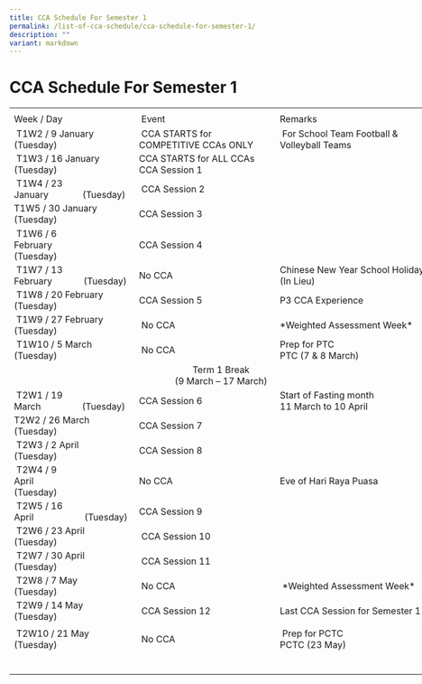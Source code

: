 ```yaml
---
title: CCA Schedule For Semester 1
permalink: /list-of-cca-schedule/cca-schedule-for-semester-1/
description: ""
variant: markdown
---
```

# **CCA Schedule For Semester 1**
<table border="0" cellpadding="0" cellspacing="0" width="750" style="border-collapse:
 collapse;width:563pt"><colgroup><col width="215" style="mso-width-source:userset;mso-width-alt:7862;width:161pt"> <col width="250" style="mso-width-source:userset;mso-width-alt:9142;width:188pt"> <col width="285" style="mso-width-source:userset;mso-width-alt:10422;width:214pt"></colgroup><tbody><tr height="7" style="mso-height-source:userset;height:5.25pt"><td height="7" class="xl67" width="215" style="height:5.25pt;width:161pt"><a name="RANGE!E3:G24"></a></td><td class="xl67" width="250" style="width:188pt"></td><td class="xl67" width="285" style="width:214pt"></td></tr><tr height="21" style="height:15.75pt"><td height="21" class="xl68" style="height:15.75pt"><span lang="EN-SG" style="outline: 0px;margin-right:0px;padding-bottom:0px;padding-top:0px">Week / Day</span></td><td class="xl69" style="border-left:none">&nbsp;Event</td><td class="xl66" style="border-left:none"><span lang="EN-SG" style="outline: 0px;
  margin-right:0px;padding-bottom:0px;padding-top:0px">Remarks&nbsp;</span></td></tr><tr height="43" style="mso-height-source:userset;height:32.25pt;outline: 0px;
  margin-right:0px;padding-bottom:0px;padding-top:0px">
<td height="43" class="xl70" width="215" style="height:32.25pt;border-top:none;
  width:161pt;outline: 0px;margin-right:0px;padding-bottom:2px;padding-top:
  2px">&nbsp;T1W2 / 9 January<span style="mso-spacerun:yes">
<br></span>(Tuesday)&nbsp;
</td><td class="xl71" width="250" style="border-top:none;border-left:none;width:188pt;
  outline: 0px;margin-right:0px;padding-bottom:2px;padding-top:2px">&nbsp;CCA STARTS for <span style="mso-spacerun:yes"></span>COMPETITIVE CCAs ONLY
</td><td class="xl66" style="border-top:none;border-left:none;outline: 0px;
  margin-right:0px;padding-bottom:2px;padding-top:2px">&nbsp;For School Team Football &amp; Volleyball Teams
</td></tr><tr height="43" style="mso-height-source:userset;height:32.25pt;outline: 0px;
  margin-right:0px;padding-bottom:0px;padding-top:0px"><td height="43" class="xl70" width="215" style="height:32.25pt;border-top:none;
  width:161pt;outline: 0px;margin-right:0px;padding-bottom:2px;padding-top:
  2px">&nbsp;T1W3 / 16 January
<span style="mso-spacerun:yes"></span>(Tuesday)
</td><td class="xl71" width="250" style="border-top:none;border-left:none;width:188pt;
  outline: 0px;margin-right:0px;padding-bottom:2px;padding-top:2px">CCA STARTS for ALL CCAs<span style="mso-spacerun:yes"></span>
<br>CCA Session 1
</td><td class="xl66" style="border-top:none;border-left:none;outline: 0px;
  margin-right:0px;padding-bottom:2px;padding-top:2px">
</td></tr><tr height="41" style="height:30.75pt;outline: 0px;margin-right:0px;padding-bottom:
  0px;padding-top:0px"><td height="41" class="xl70" width="215" style="height:30.75pt;border-top:none;
  width:161pt;outline: 0px;margin-right:0px;padding-bottom:2px;padding-top:
  2px">&nbsp;T1W4 / 23 January<span style="mso-spacerun:yes">&nbsp;&nbsp;&nbsp;&nbsp;&nbsp;&nbsp;&nbsp;&nbsp;&nbsp;&nbsp;&nbsp;&nbsp;&nbsp; </span>(Tuesday)
</td><td class="xl69" style="border-top:none;border-left:none;outline: 0px;
  margin-right:0px;padding-bottom:2px;padding-top:2px">&nbsp;CCA Session 2&nbsp;
</td><td class="xl66" style="border-top:none;border-left:none;outline: 0px;
  margin-right:0px;padding-bottom:2px;padding-top:2px">
</td></tr><tr height="45" style="mso-height-source:userset;height:33.75pt;outline: 0px;
  margin-right:0px;padding-bottom:0px;padding-top:0px"><td height="45" class="xl70" width="215" style="height:33.75pt;border-top:none;
  width:161pt;outline: 0px;margin-right:0px;padding-bottom:2px;padding-top:
  2px">T1W5 / 30 January<span style="mso-spacerun:yes">&nbsp;&nbsp;&nbsp;&nbsp;&nbsp;&nbsp;&nbsp;&nbsp;&nbsp;&nbsp;&nbsp;&nbsp; </span>(Tuesday)
</td><td class="xl71" width="250" style="border-top:none;border-left:none;width:188pt;
  outline: 0px;margin-right:0px;padding-bottom:2px;padding-top:2px">CCA Session 3<span style="mso-spacerun:yes">
<br></span>
</td><td class="xl66" style="border-top:none;border-left:none;outline: 0px;
  margin-right:0px;padding-bottom:2px;padding-top:2px">&nbsp;
</td></tr><tr height="41" style="height:30.75pt;outline: 0px;margin-right:0px;padding-bottom:
  0px;padding-top:0px"><td height="41" class="xl70" width="215" style="height:30.75pt;border-top:none;
  width:161pt;outline: 0px;margin-right:0px;padding-bottom:2px;padding-top:
  2px">&nbsp;T1W6 / 6 February<span style="mso-spacerun:yes">&nbsp;&nbsp;&nbsp;&nbsp;&nbsp;&nbsp;&nbsp;&nbsp;&nbsp;&nbsp;&nbsp;&nbsp;&nbsp;&nbsp;&nbsp;&nbsp; </span>(Tuesday)
</td><td class="xl69" style="border-top:none;border-left:none;outline: 0px;
  margin-right:0px;padding-bottom:2px;padding-top:2px">CCA Session 4
</td><td class="xl66" style="border-top:none;border-left:none;outline: 0px;
  margin-right:0px;padding-bottom:2px;padding-top:2px">&nbsp;
</td></tr><tr height="41" style="height:30.75pt;outline: 0px;margin-right:0px;padding-bottom:
  0px;padding-top:0px"><td height="41" class="xl70" width="215" style="height:30.75pt;border-top:none;
  width:161pt;outline: 0px;margin-right:0px;padding-bottom:2px;padding-top:
  2px">&nbsp;T1W7 / 13 February<span style="mso-spacerun:yes">&nbsp;&nbsp;&nbsp;&nbsp;&nbsp;&nbsp;&nbsp;&nbsp;&nbsp;&nbsp;&nbsp;&nbsp; </span>(Tuesday)
</td><td class="xl69" style="border-top:none;border-left:none;outline: 0px;
  margin-right:0px;padding-bottom:2px;padding-top:2px">No CCA 
</td><td class="xl66" style="border-top:none;border-left:none;outline: 0px;
  margin-right:0px;padding-bottom:2px;padding-top:2px">Chinese New Year School Holiday
<br>(In Lieu)
</td></tr><tr height="41" style="height:30.75pt;outline: 0px;margin-right:0px;padding-bottom:
  0px;padding-top:0px"><td height="41" class="xl70" width="215" style="height:30.75pt;border-top:none;
  width:161pt;outline: 0px;margin-right:0px;padding-bottom:2px;padding-top:
  2px">&nbsp;T1W8 / 20 February<br><span style="mso-spacerun:yes"></span>(Tuesday)</td><td class="xl69" style="border-top:none;border-left:none;outline: 0px;
  margin-right:0px;padding-bottom:2px;padding-top:2px">CCA Session 5
</td><td class="xl66" style="border-top:none;border-left:none;outline: 0px;
  margin-right:0px;padding-bottom:2px;padding-top:2px">P3 CCA Experience
</td></tr><tr height="41" style="height:30.75pt;outline: 0px;margin-right:0px;padding-bottom:
  0px;padding-top:0px"><td height="41" class="xl70" width="215" style="height:30.75pt;border-top:none;
  width:161pt;outline: 0px;margin-right:0px;padding-bottom:2px;padding-top:
  2px">&nbsp;T1W9 / 27 February<br><span style="mso-spacerun:yes"></span>(Tuesday)
</td><td class="xl69" style="border-top:none;border-left:none;outline: 0px;
  margin-right:0px;padding-bottom:2px;padding-top:2px">&nbsp;No CCA
</td><td class="xl66" style="border-top:none;border-left:none;outline: 0px;
  margin-right:0px;padding-bottom:2px;padding-top:2px">*Weighted Assessment Week*&nbsp;
</td></tr><tr height="41" style="height:30.75pt;outline: 0px;margin-right:0px;padding-bottom:
  0px;padding-top:0px"><td height="41" class="xl70" width="215" style="height:30.75pt;border-top:none;
  width:161pt;outline: 0px;margin-right:0px;padding-bottom:2px;padding-top:
  2px">&nbsp;T1W10 / 5 March<span style="mso-spacerun:yes">
<br></span>(Tuesday)
</td><td class="xl69" style="border-top:none;border-left:none;outline: 0px;
  margin-right:0px;padding-bottom:2px;padding-top:2px">&nbsp;No CCA</td><td class="xl66" style="border-top:none;border-left:none;outline: 0px;
  margin-right:0px;padding-bottom:2px;padding-top:2px">Prep for PTC
	<br>PTC (7 &amp; 8 March)
</td></tr><tr height="46" style="mso-height-source:userset;height:34.5pt;outline: 0px;
  margin-right:0px;padding-bottom:0px;padding-top:0px"><td colspan="3" height="46" class="xl72" width="750" style="height:34.5pt;width:563pt;
  outline: 0px;margin-right:0px;padding-bottom:2px;padding-top:2px">
<center>Term 1 Break
<br>(9 March – 17 March)</center>
</td></tr><tr height="41" style="height:30.75pt;outline: 0px;margin-right:0px;padding-bottom:
  0px;padding-top:0px"><td height="41" class="xl70" width="215" style="height:30.75pt;border-top:none;
  width:161pt;outline: 0px;margin-right:0px;padding-bottom:2px;padding-top:
  2px">&nbsp;T2W1 / 19 March<span style="mso-spacerun:yes">&nbsp;&nbsp;&nbsp;&nbsp;&nbsp;&nbsp;&nbsp;&nbsp;&nbsp;&nbsp;&nbsp;&nbsp;&nbsp;&nbsp;&nbsp;&nbsp; </span>(Tuesday)
</td><td class="xl69" style="border-top:none;border-left:none;outline: 0px;
  margin-right:0px;padding-bottom:2px;padding-top:2px">CCA Session 6&nbsp;</td><td class="xl66" style="border-top:none;border-left:none;outline: 0px;
  margin-right:0px;padding-bottom:2px;padding-top:2px">Start of Fasting month 
<br>11 March to 10 April
</td></tr><tr height="41" style="height:30.75pt;outline: 0px;margin-right:0px;padding-bottom:
  0px;padding-top:0px"><td height="41" class="xl70" width="215" style="height:30.75pt;border-top:none;
  width:161pt;outline: 0px;margin-right:0px;padding-bottom:2px;padding-top:
  2px">T2W2 / 26 March<span style="mso-spacerun:yes">&nbsp;&nbsp;&nbsp;&nbsp;&nbsp;&nbsp;&nbsp;&nbsp;&nbsp;&nbsp;&nbsp;&nbsp;&nbsp;&nbsp;&nbsp;&nbsp; </span>(Tuesday)&nbsp;
</td><td class="xl69" style="border-top:none;border-left:none;outline: 0px;
  margin-right:0px;padding-bottom:2px;padding-top:2px">CCA Session 7&nbsp;
</td><td class="xl73" width="285" style="border-top:none;border-left:none;width:214pt;
  outline: 0px;margin-right:0px;padding-bottom:2px;padding-top:2px">&nbsp;
</td></tr><tr height="41" style="height:30.75pt;outline: 0px;margin-right:0px;padding-bottom:
  0px;padding-top:0px"><td height="41" class="xl70" width="215" style="height:30.75pt;border-top:none;
  width:161pt;outline: 0px;margin-right:0px;padding-bottom:2px;padding-top:
  2px">&nbsp;T2W3 / 2 April<span style="mso-spacerun:yes">&nbsp;&nbsp;&nbsp;&nbsp;&nbsp;&nbsp;&nbsp;&nbsp;&nbsp;&nbsp;&nbsp;&nbsp;&nbsp;&nbsp;&nbsp;&nbsp;&nbsp;&nbsp;&nbsp;&nbsp;&nbsp; </span>(Tuesday)
</td><td class="xl69" style="border-top:none;border-left:none;outline: 0px;
  margin-right:0px;padding-bottom:2px;padding-top:2px"><span style="outline: 0px;
  margin-right:0px;padding-bottom:0px;padding-top:0px">CCA Session 8&nbsp;</span>
</td><td class="xl66" style="border-top:none;border-left:none;outline: 0px;
  margin-right:0px;padding-bottom:2px;padding-top:2px">&nbsp;
</td></tr><tr height="41" style="height:30.75pt;outline: 0px;margin-right:0px;padding-bottom:
  0px;padding-top:0px"><td height="41" class="xl70" width="215" style="height:30.75pt;border-top:none;
  width:161pt;outline: 0px;margin-right:0px;padding-bottom:2px;padding-top:
  2px">&nbsp;T2W4 / 9 April<span style="mso-spacerun:yes">&nbsp;&nbsp;&nbsp;&nbsp;&nbsp;&nbsp;&nbsp;&nbsp;&nbsp;&nbsp;&nbsp;&nbsp;&nbsp;&nbsp;&nbsp;&nbsp;&nbsp;&nbsp;&nbsp;&nbsp;&nbsp;&nbsp;&nbsp;&nbsp; </span>(Tuesday)
</td><td class="xl69" style="border-top:none;border-left:none;outline: 0px;
  margin-right:0px;padding-bottom:2px;padding-top:2px">No CCA
</td><td class="xl66" style="border-top:none;border-left:none;outline: 0px;
  margin-right:0px;padding-bottom:2px;padding-top:2px">Eve of Hari Raya Puasa
</td></tr><tr height="41" style="height:30.75pt;outline: 0px;margin-right:0px;padding-bottom:
  0px;padding-top:0px"><td height="41" class="xl70" width="215" style="height:30.75pt;border-top:none;
  width:161pt;outline: 0px;margin-right:0px;padding-bottom:2px;padding-top:
  2px">&nbsp;T2W5 / 16 April<span style="mso-spacerun:yes">&nbsp;&nbsp;&nbsp;&nbsp;&nbsp;&nbsp;&nbsp;&nbsp;&nbsp;&nbsp;&nbsp;&nbsp;&nbsp;&nbsp;&nbsp;&nbsp;&nbsp;&nbsp;&nbsp;&nbsp; </span>(Tuesday)
</td><td class="xl69" style="border-top:none;border-left:none;outline: 0px;
  margin-right:0px;padding-bottom:2px;padding-top:2px">CCA Session 9
</td><td class="xl66" style="border-top:none;border-left:none;outline: 0px;
  margin-right:0px;padding-bottom:2px;padding-top:2px">&nbsp;
</td></tr><tr height="41" style="height:30.75pt;outline: 0px;margin-right:0px;padding-bottom:
  0px;padding-top:0px"><td height="41" class="xl70" width="215" style="height:30.75pt;border-top:none;
  width:161pt;outline: 0px;margin-right:0px;padding-bottom:2px;padding-top:
  2px">&nbsp;T2W6 / 23 April<span style="mso-spacerun:yes">
<br></span>(Tuesday)
</td><td class="xl69" style="border-top:none;border-left:none;outline: 0px;
  margin-right:0px;padding-bottom:2px;padding-top:2px">&nbsp;CCA Session 10
</td><td class="xl66" style="border-top:none;border-left:none;outline: 0px;
  margin-right:0px;padding-bottom:2px;padding-top:2px">&nbsp;
</td></tr><tr height="41" style="height:30.75pt;outline: 0px;margin-right:0px;padding-bottom:
  0px;padding-top:0px"><td height="41" class="xl70" width="215" style="height:30.75pt;border-top:none;
  width:161pt;outline: 0px;margin-right:0px;padding-bottom:2px;padding-top:
  2px">&nbsp;T2W7 / 30 April<span style="mso-spacerun:yes">
<br></span>(Tuesday)
</td><td class="xl69" style="border-top:none;border-left:none;outline: 0px;
  margin-right:0px;padding-bottom:2px;padding-top:2px">&nbsp;CCA Session 11
</td><td class="xl66" style="border-top:none;border-left:none;outline: 0px;
  margin-right:0px;padding-bottom:2px;padding-top:2px">&nbsp;
</td></tr><tr height="41" style="height:30.75pt;outline: 0px;margin-right:0px;padding-bottom:
  0px;padding-top:0px"><td height="41" class="xl70" width="215" style="height:30.75pt;border-top:none;
  width:161pt;outline: 0px;margin-right:0px;padding-bottom:2px;padding-top:
  2px">&nbsp;T2W8 / 7 May<span style="mso-spacerun:yes">
<br></span>(Tuesday)
</td><td class="xl69" style="border-top:none;border-left:none;outline: 0px;
  margin-right:0px;padding-bottom:2px;padding-top:2px">&nbsp;No CCA
</td><td class="xl66" style="border-top:none;border-left:none;outline: 0px;
  margin-right:0px;padding-bottom:2px;padding-top:2px">&nbsp;*Weighted Assessment Week*
</td></tr><tr height="41" style="height:30.75pt;outline: 0px;margin-right:0px;padding-bottom:
  0px;padding-top:0px"><td height="41" class="xl70" width="215" style="height:30.75pt;border-top:none;
  width:161pt;outline: 0px;margin-right:0px;padding-bottom:2px;padding-top:
  2px">&nbsp;T2W9 / 14 May<span style="mso-spacerun:yes">
<br></span>(Tuesday)
</td><td class="xl69" style="border-top:none;border-left:none;outline: 0px;
  margin-right:0px;padding-bottom:2px;padding-top:2px">&nbsp;CCA Session 12
</td><td class="xl66" style="border-top:none;border-left:none;outline: 0px;
  margin-right:0px;padding-bottom:2px;padding-top:2px">Last CCA Session for Semester 1&nbsp;
</td></tr><tr height="46" style="mso-height-source:userset;height:4.5pt;outline: 0px;
  margin-right:0px;padding-bottom:0px;padding-top:0px">
	</tr><tr height="41" style="height:30.75pt;outline: 0px;margin-right:0px;padding-bottom:
  0px;padding-top:0px"><td height="41" class="xl70" width="215" style="height:30.75pt;border-top:none;
  width:161pt;outline: 0px;margin-right:0px;padding-bottom:2px;padding-top:
  2px">&nbsp;T2W10 / 21 May<span style="mso-spacerun:yes">
<br></span>(Tuesday)
</td><td class="xl69" style="border-top:none;border-left:none;outline: 0px;
  margin-right:0px;padding-bottom:2px;padding-top:2px">&nbsp;No CCA
</td><td class="xl66" style="border-top:none;border-left:none;outline: 0px;
  margin-right:0px;padding-bottom:2px;padding-top:2px">&nbsp;Prep for PCTC
	<br>PCTC (23 May)
</td></tr><tr height="41" style="height:30.75pt;outline: 0px;margin-right:0px;padding-bottom:
  0px;padding-top:0px"><td height="41" class="xl70" width="215" style="height:30.75pt;border-top:none;
  width:161pt;outline: 0px;margin-right:0px;padding-bottom:2px;padding-top:
  2px">
</td></tr></tbody></table>